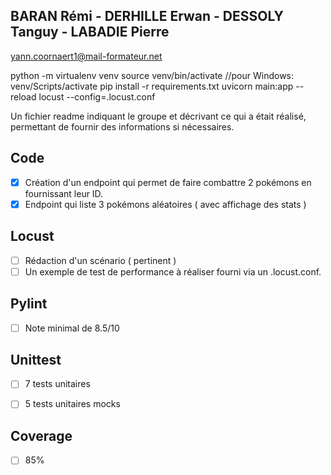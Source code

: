 ## BARAN Rémi - DERHILLE Erwan - DESSOLY Tanguy - LABADIE Pierre 

yann.coornaert1@mail-formateur.net

python -m virtualenv venv
source venv/bin/activate //pour Windows: venv/Scripts/activate
pip install -r requirements.txt
uvicorn main:app --reload 
locust --config=.locust.conf

Un fichier readme indiquant le groupe et décrivant ce qui a était réalisé, permettant de fournir des informations si nécessaires.

## Code
- [X] Création d'un endpoint qui permet de faire combattre 2 pokémons en fournissant leur ID.
- [X] Endpoint qui liste 3 pokémons aléatoires ( avec affichage des stats )

## Locust
- [ ] Rédaction d'un scénario ( pertinent )
- [ ] Un exemple de test de performance à réaliser fourni via un .locust.conf.

## Pylint
- [ ] Note minimal de 8.5/10

## Unittest
- [ ] 7 tests unitaires

- [ ] 5 tests unitaires mocks

## Coverage
- [ ] 85% 